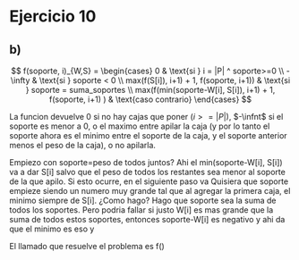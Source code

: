 # Ejercicio 10 
## b) 

$$
f(soporte, i)_{W,S} =
\begin{cases}
     0 & \text{si } i = |P| ^ soporte>=0 \\
     -\infty & \text{si } soporte < 0 \\
     max(f(S[i]), i+1) + 1, f(soporte, i+1)) & \text{si } soporte = suma_soportes \\ 
     max(f(min(soporte-W[i], S[i]), i+1) + 1, f(soporte, i+1) ) & \text{caso contrario}
\end{cases}
$$

La funcion devuelve 0 si no hay cajas que poner ($i>=|P|$), $-\infnt$ si el soporte es menor a 0, o el maximo entre apilar la caja (y por lo tanto el soporte ahora es el minimo entre el soporte de la caja, y el soporte anterior menos el peso de la caja), o no apilarla. 

Empiezo con soporte=peso de todos juntos? Ahi el min(soporte-W[i], S[i]) va a dar S[i] salvo que el peso de todos los restantes sea menor al soporte de la que apilo. Si esto ocurre, en el siguiente paso va
Quisiera que soporte empieze siendo un numero muy grande tal que al agregar la primera caja, el minimo siempre de S[i]. ¿Como hago? Hago que soporte sea la suma de todos los soportes. Pero podria fallar si justo W[i] es mas grande que la suma de todos estos soportes, entonces soporte-W[i] es negativo y ahi da que el minimo es eso y 


El llamado que resuelve el problema es f()

##
